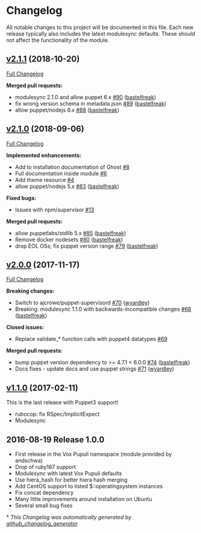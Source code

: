 # Changelog

All notable changes to this project will be documented in this file.
Each new release typically also includes the latest modulesync defaults.
These should not affect the functionality of the module.

## [v2.1.1](https://github.com/voxpupuli/puppet-ghost/tree/v2.1.1) (2018-10-20)

[Full Changelog](https://github.com/voxpupuli/puppet-ghost/compare/v2.1.0...v2.1.1)

**Merged pull requests:**

- modulesync 2.1.0 and allow puppet 6.x [\#90](https://github.com/voxpupuli/puppet-ghost/pull/90) ([bastelfreak](https://github.com/bastelfreak))
- fix wrong version schema in metadata.json [\#89](https://github.com/voxpupuli/puppet-ghost/pull/89) ([bastelfreak](https://github.com/bastelfreak))
- allow puppet/nodejs 6.x [\#88](https://github.com/voxpupuli/puppet-ghost/pull/88) ([bastelfreak](https://github.com/bastelfreak))

## [v2.1.0](https://github.com/voxpupuli/puppet-ghost/tree/v2.1.0) (2018-09-06)

[Full Changelog](https://github.com/voxpupuli/puppet-ghost/compare/v2.0.0...v2.1.0)

**Implemented enhancements:**

- Add to installation documentation of Ghost [\#8](https://github.com/voxpupuli/puppet-ghost/issues/8)
- Full documentation inside module [\#6](https://github.com/voxpupuli/puppet-ghost/issues/6)
- Add theme resource [\#4](https://github.com/voxpupuli/puppet-ghost/issues/4)
- allow puppet/nodejs 5.x [\#83](https://github.com/voxpupuli/puppet-ghost/pull/83) ([bastelfreak](https://github.com/bastelfreak))

**Fixed bugs:**

- Issues with npm/supervisor [\#13](https://github.com/voxpupuli/puppet-ghost/issues/13)

**Merged pull requests:**

- allow puppetlabs/stdlib 5.x [\#85](https://github.com/voxpupuli/puppet-ghost/pull/85) ([bastelfreak](https://github.com/bastelfreak))
- Remove docker nodesets [\#80](https://github.com/voxpupuli/puppet-ghost/pull/80) ([bastelfreak](https://github.com/bastelfreak))
- drop EOL OSs; fix puppet version range [\#79](https://github.com/voxpupuli/puppet-ghost/pull/79) ([bastelfreak](https://github.com/bastelfreak))

## [v2.0.0](https://github.com/voxpupuli/puppet-ghost/tree/v2.0.0) (2017-11-17)

[Full Changelog](https://github.com/voxpupuli/puppet-ghost/compare/v1.1.0...v2.0.0)

**Breaking changes:**

- Switch to ajcrowe/puppet-supervisord [\#70](https://github.com/voxpupuli/puppet-ghost/pull/70) ([wyardley](https://github.com/wyardley))
- Breaking: modulesync 1.1.0 with backwards-incompatible changes [\#68](https://github.com/voxpupuli/puppet-ghost/pull/68) ([bastelfreak](https://github.com/bastelfreak))

**Closed issues:**

- Replace validate\_\* function calls with puppet4 datatypes [\#69](https://github.com/voxpupuli/puppet-ghost/issues/69)

**Merged pull requests:**

- bump puppet version dependency to \>= 4.7.1 \< 6.0.0 [\#74](https://github.com/voxpupuli/puppet-ghost/pull/74) ([bastelfreak](https://github.com/bastelfreak))
- Docs fixes - update docs and use puppet strings [\#71](https://github.com/voxpupuli/puppet-ghost/pull/71) ([wyardley](https://github.com/wyardley))

## [v1.1.0](https://github.com/voxpupuli/puppet-ghost/tree/v1.1.0) (2017-02-11)

This is the last release with Puppet3 support!
* rubocop: fix RSpec/ImplicitExpect
* Modulesync

## 2016-08-19 Release 1.0.0

* First release in the Vox Pupuli namespace (module provided by andschwa)
* Drop of ruby187 support
* Modulesync with latest Vox Pupuli defaults
* Use hiera_hash for better hiera hash merging
* Add CentOS support to listed $::operatingsystem instances
* Fix concat dependency
* Many little improvements around installation on Ubuntu
* Several small bug fixes


\* *This Changelog was automatically generated by [github_changelog_generator](https://github.com/github-changelog-generator/github-changelog-generator)*
